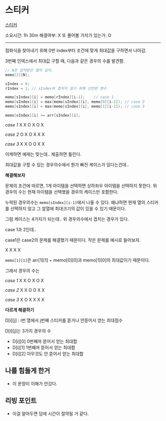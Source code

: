 # 스티커

[스티커](https://www.acmicpc.net/problem/9465)

소요시간: 1h 30m
해결여부: X
또 풀어볼 가치가 있는가: O

---

점화식을 찾아내기 위해 0번 index부터 조건에 맞게 최대값을 구하면서 나아감.

3번째 인덱스에서 최대값 구할 때, 다음과 같은 경우의 수를 발견함.

```C
// N은 입력받은 열의 길이.
memo[2][N];

sIndex = 0;
rIndex = 1; // sIndex와 겹치지 않기 위해 선언한 변수

memo[sIndex][i] = memo[rIndex][i-1];    // case 1
memo[sIndex][i] = max(memo[sIndex][i], memo[0][i-2]); // case 2
memo[sIndex][i] = max(memo[sIndex][i], memo[1][i-2]); // case 3

memo[sIndex][i] += arr[sIndex][i];
```

_case 1_
X X O
X O X

_case 2_
O X O
X X X

_case 3_
X X O
O X X

이케하면 예제는 맞는데.. 제출하면 틀린다.

최대값을 구할 수 있는 경우의수에서 뭔가 빠진 케이스가 있다는건데..

**해결해보자**

문제의 조건에 따르면, 1개 아이템을 선택하면 상하좌우 아이템을 선택하지 못한다.
위 경우의 수는 현재 아이템을 선택했을 경우의 케이스만 포함한다.

누락된 경우의수는 `memo[sIndex][i-1]`에서 나올 수 있다. 왜냐하면 현재 열의 스티커를 선택하지 않고 그 앞열에 최대크기의 값이 있을 수 있기 때문이다.

그럼 케이스는 4가지가 되는데.. 위 경우의수에서 겹치는 경우가 있다.

case 1과 2인데..

case1은 case2의 문제를 해결했기 때문이다. 작은 문제를 예시로 들어보자.

X X
X X

`memo[1][1]`은 arr[1][1] + memo[0][0]과 memo[1][0]의 최대값이기 때문이다.

그래서 경우의 수는

_case 1_
X X O
X O X

_case 2_
X X O
O X X

_case 3_
X O X
X X X

**다르게 해결하기**

D[i][j] : i번 열에서 j번째 스티커를 뜯거나 안뜯어서 얻는 최대점수

D[i][j]는 3가지 경우의 수

- D[i][0] 0번째꺼 뜯어서 얻는 최대합
- D[i][1] 1번째꺼 뜯어서 얻는 최대합
- D[i][2] 아무것도 안 뜯어서 얻는 최대합

## 나를 힘들게 한거

- 이 문장이 이해가 안갔다.

## 리빙 포인트

- 이걸 알아두면 담에 시간이 절약될 거 같다.
